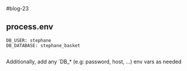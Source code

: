 #blog-23

## process.env

```
DB_USER: stephane
DB_DATABASE: stephane_basket


```

Additionally, add any
`DB\_\* (e.g: password, host, ...) env vars as needed
